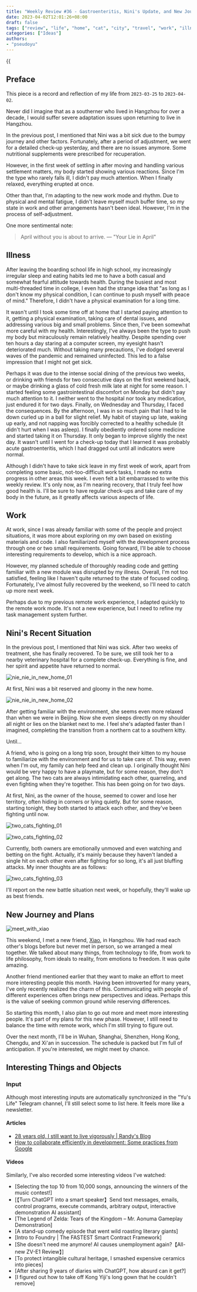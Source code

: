 ```yaml
---
title: "Weekly Review #36 - Gastroenteritis, Nini's Update, and New Journeys"
date: 2023-04-02T12:01:26+08:00
draft: false
tags: ["review", "life", "home", "cat", "city", "travel", "work", "illness", "adjustment", "friendship", "work"]
categories: ["Ideas"]
authors:
- "pseudoyu"
---
```


{{<audio src="audios/dont_stop_the_clocks.mp3" caption="'Don't Stop the Clocks - King Gnu'" >}}

## Preface

This piece is a record and reflection of my life from `2023-03-25` to `2023-04-02`.

Never did I imagine that as a southerner who lived in Hangzhou for over a decade, I would suffer severe adaptation issues upon returning to live in Hangzhou.

In the previous post, I mentioned that Nini was a bit sick due to the bumpy journey and other factors. Fortunately, after a period of adjustment, we went for a detailed check-up yesterday, and there are no issues anymore. Some nutritional supplements were prescribed for recuperation.

However, in the first week of settling in after moving and handling various settlement matters, my body started showing various reactions. Since I'm the type who rarely falls ill, I didn't pay much attention. When I finally relaxed, everything erupted at once.

Other than that, I'm adapting to the new work mode and rhythm. Due to physical and mental fatigue, I didn't leave myself much buffer time, so my state in work and other arrangements hasn't been ideal. However, I'm in the process of self-adjustment.

One more sentimental note:

> April without you is about to arrive. — "Your Lie in April"

## Illness

After leaving the boarding school life in high school, my increasingly irregular sleep and eating habits led me to have a both casual and somewhat fearful attitude towards health. During the busiest and most multi-threaded time in college, I even had the strange idea that "as long as I don't know my physical condition, I can continue to push myself with peace of mind." Therefore, I didn't have a physical examination for a long time.

It wasn't until I took some time off at home that I started paying attention to it, getting a physical examination, taking care of dental issues, and addressing various big and small problems. Since then, I've been somewhat more careful with my health. Interestingly, I've always been the type to push my body but miraculously remain relatively healthy. Despite spending over ten hours a day staring at a computer screen, my eyesight hasn't deteriorated much. Without taking many precautions, I've dodged several waves of the pandemic and remained uninfected. This led to a false impression that I might not get sick.

Perhaps it was due to the intense social dining of the previous two weeks, or drinking with friends for two consecutive days on the first weekend back, or maybe drinking a glass of cold fresh milk late at night for some reason. I started feeling some gastrointestinal discomfort on Monday but didn't pay much attention to it. I neither went to the hospital nor took any medication, just endured it for two days. Finally, on Wednesday and Thursday, I faced the consequences. By the afternoon, I was in so much pain that I had to lie down curled up in a ball for slight relief. My habit of staying up late, waking up early, and not napping was forcibly corrected to a healthy schedule (it didn't hurt when I was asleep). I finally obediently ordered some medicine and started taking it on Thursday. It only began to improve slightly the next day. It wasn't until I went for a check-up today that I learned it was probably acute gastroenteritis, which I had dragged out until all indicators were normal.

Although I didn't have to take sick leave in my first week of work, apart from completing some basic, not-too-difficult work tasks, I made no extra progress in other areas this week. I even felt a bit embarrassed to write this weekly review. It's only now, as I'm nearing recovery, that I truly feel how good health is. I'll be sure to have regular check-ups and take care of my body in the future, as it greatly affects various aspects of life.

## Work

At work, since I was already familiar with some of the people and project situations, it was more about exploring on my own based on existing materials and code. I also familiarized myself with the development process through one or two small requirements. Going forward, I'll be able to choose interesting requirements to develop, which is a nice approach.

However, my planned schedule of thoroughly reading code and getting familiar with a new module was disrupted by my illness. Overall, I'm not too satisfied, feeling like I haven't quite returned to the state of focused coding. Fortunately, I've almost fully recovered by the weekend, so I'll need to catch up more next week.

Perhaps due to my previous remote work experience, I adapted quickly to the remote work mode. It's not a new experience, but I need to refine my task management system further.

## Nini's Recent Situation

In the previous post, I mentioned that Nini was sick. After two weeks of treatment, she has finally recovered. To be sure, we still took her to a nearby veterinary hospital for a complete check-up. Everything is fine, and her spirit and appetite have returned to normal.

![nie_nie_in_new_home_01](https://image.pseudoyu.com/images/nie_nie_in_new_home_01.jpg)

At first, Nini was a bit reserved and gloomy in the new home.

![nie_nie_in_new_home_02](https://image.pseudoyu.com/images/nie_nie_in_new_home_02.jpg)

After getting familiar with the environment, she seems even more relaxed than when we were in Beijing. Now she even sleeps directly on my shoulder all night or lies on the blanket next to me. I feel she's adapted faster than I imagined, completing the transition from a northern cat to a southern kitty.

Until...

A friend, who is going on a long trip soon, brought their kitten to my house to familiarize with the environment and for us to take care of. This way, even when I'm out, my family can help feed and clean up. I originally thought Nini would be very happy to have a playmate, but for some reason, they don't get along. The two cats are always intimidating each other, quarreling, and even fighting when they're together. This has been going on for two days.

At first, Nini, as the owner of the house, seemed to cower and lose her territory, often hiding in corners or lying quietly. But for some reason, starting tonight, they both started to attack each other, and they've been fighting until now.

![two_cats_fighting_01](https://image.pseudoyu.com/images/two_cats_fighting_01.png)

![two_cats_fighting_02](https://image.pseudoyu.com/images/two_cats_fighting_02.png)

Currently, both owners are emotionally unmoved and even watching and betting on the fight. Actually, it's mainly because they haven't landed a single hit on each other even after fighting for so long, it's all just bluffing attacks. My inner thoughts are as follows:

![two_cats_fighting_03](https://image.pseudoyu.com/images/two_cats_fighting_03.gif)

I'll report on the new battle situation next week, or hopefully, they'll wake up as best friends.

## New Journey and Plans

![meet_with_xiao](https://image.pseudoyu.com/images/meet_with_xiao.png)

This weekend, I met a new friend, [Xiao](https://twitter.com/gxgexiao), in Hangzhou. We had read each other's blogs before but never met in person, so we arranged a meal together. We talked about many things, from technology to life, from work to life philosophy, from ideals to reality, from emotions to freedom. It was quite amazing.

Another friend mentioned earlier that they want to make an effort to meet more interesting people this month. Having been introverted for many years, I've only recently realized the charm of this. Communicating with people of different experiences often brings new perspectives and ideas. Perhaps this is the value of seeking common ground while reserving differences.

So starting this month, I also plan to go out more and meet more interesting people. It's part of my plans for this new phase. However, I still need to balance the time with remote work, which I'm still trying to figure out.

Over the next month, I'll be in Wuhan, Shanghai, Shenzhen, Hong Kong, Chengdu, and Xi'an in succession. The schedule is packed but I'm full of anticipation. If you're interested, we might meet by chance.

## Interesting Things and Objects

### Input

Although most interesting inputs are automatically synchronized in the "Yu's Life" Telegram channel, I'll still select some to list here. It feels more like a newsletter.

#### Articles

- [28 years old, I still want to live vigorously | Randy's Blog](https://lutaonan.com/blog/say-in-28/)
- [How to collaborate efficiently in development: Some practices from Google](https://www.instapaper.com/read/1593056407)

#### Videos

Similarly, I've also recorded some interesting videos I've watched:

- [Selecting the top 10 from 10,000 songs, announcing the winners of the music contest!]
- [【Turn ChatGPT into a smart speaker】Send text messages, emails, control programs, execute commands, arbitrary output, interactive demonstration AI assistant]
- [The Legend of Zelda: Tears of the Kingdom – Mr. Aonuma Gameplay Demonstration]
- [A stand-up comedy episode that went wild roasting literary giants]
- [Intro to Foundry | The FASTEST Smart Contract Framework]
- [She doesn't need me anymore! AI causes unemployment again?【All-new ZV-E1 Review】]
- [To protect intangible cultural heritage, I smashed expensive ceramics into pieces]
- [After sharing 9 years of diaries with ChatGPT, how absurd can it get?]
- [I figured out how to take off Kong Yiji's long gown that he couldn't remove]
